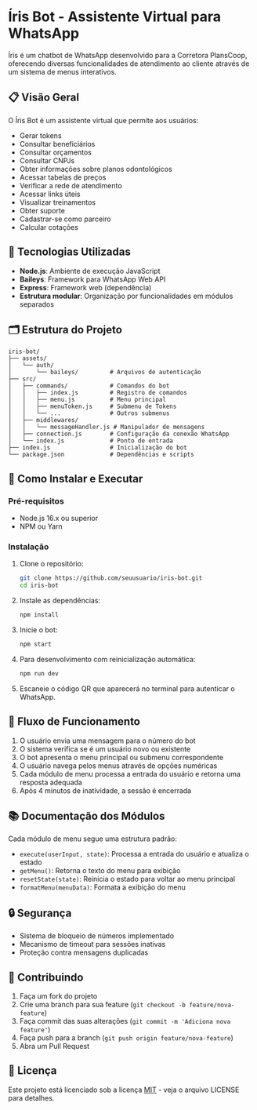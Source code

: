 # Íris Bot - Assistente Virtual para WhatsApp

Íris é um chatbot de WhatsApp desenvolvido para a Corretora PlansCoop, oferecendo diversas funcionalidades de atendimento ao cliente através de um sistema de menus interativos.

## 📋 Visão Geral

O Íris Bot é um assistente virtual que permite aos usuários:
- Gerar tokens
- Consultar beneficiários
- Consultar orçamentos
- Consultar CNPJs
- Obter informações sobre planos odontológicos
- Acessar tabelas de preços
- Verificar a rede de atendimento
- Acessar links úteis
- Visualizar treinamentos
- Obter suporte
- Cadastrar-se como parceiro
- Calcular cotações

## 🔧 Tecnologias Utilizadas

- **Node.js**: Ambiente de execução JavaScript
- **Baileys**: Framework para WhatsApp Web API
- **Express**: Framework web (dependência)
- **Estrutura modular**: Organização por funcionalidades em módulos separados

## 🗂️ Estrutura do Projeto

```
iris-bot/
├── assets/
│   └── auth/
│       └── baileys/         # Arquivos de autenticação
├── src/
│   ├── commands/            # Comandos do bot
│   │   ├── index.js         # Registro de comandos
│   │   ├── menu.js          # Menu principal
│   │   ├── menuToken.js     # Submenu de Tokens
│   │   └── ...              # Outros submenus
│   ├── middlewares/
│   │   └── messageHandler.js # Manipulador de mensagens
│   ├── connection.js        # Configuração da conexão WhatsApp
│   └── index.js             # Ponto de entrada
├── index.js                 # Inicialização do bot
└── package.json             # Dependências e scripts
```

## 🚀 Como Instalar e Executar

### Pré-requisitos
- Node.js 16.x ou superior
- NPM ou Yarn

### Instalação

1. Clone o repositório:
   ```bash
   git clone https://github.com/seuusuario/iris-bot.git
   cd iris-bot
   ```

2. Instale as dependências:
   ```bash
   npm install
   ```

3. Inicie o bot:
   ```bash
   npm start
   ```

4. Para desenvolvimento com reinicialização automática:
   ```bash
   npm run dev
   ```

5. Escaneie o código QR que aparecerá no terminal para autenticar o WhatsApp.

## 🔄 Fluxo de Funcionamento

1. O usuário envia uma mensagem para o número do bot
2. O sistema verifica se é um usuário novo ou existente
3. O bot apresenta o menu principal ou submenu correspondente
4. O usuário navega pelos menus através de opções numéricas
5. Cada módulo de menu processa a entrada do usuário e retorna uma resposta adequada
6. Após 4 minutos de inatividade, a sessão é encerrada

## 📚 Documentação dos Módulos

Cada módulo de menu segue uma estrutura padrão:

- `execute(userInput, state)`: Processa a entrada do usuário e atualiza o estado
- `getMenu()`: Retorna o texto do menu para exibição
- `resetState(state)`: Reinicia o estado para voltar ao menu principal
- `formatMenu(menuData)`: Formata a exibição do menu

## 🔒 Segurança

- Sistema de bloqueio de números implementado
- Mecanismo de timeout para sessões inativas
- Proteção contra mensagens duplicadas

## 🤝 Contribuindo

1. Faça um fork do projeto
2. Crie uma branch para sua feature (`git checkout -b feature/nova-feature`)
3. Faça commit das suas alterações (`git commit -m 'Adiciona nova feature'`)
4. Faça push para a branch (`git push origin feature/nova-feature`)
5. Abra um Pull Request

## 📝 Licença

Este projeto está licenciado sob a licença [MIT](./LICENSE) - veja o arquivo LICENSE para detalhes.